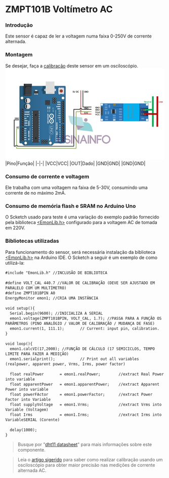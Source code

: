 # ZMPT101B Voltímetro AC
### Introdução
Este sensor é capaz de ler a voltagem numa faixa 0-250V de corrente alternada. 
### Montagem
Se desejar, faça a [calibração](https://blogmasterwalkershop.com.br/arduino/como-usar-com-arduino-sensor-de-tensao-ac-0-a-250v-voltimetro-zmpt101b) deste sensor em um osciloscópio.
![voltímetro](voltimetro.jpg)
|Pino|Função|
|-|-|
|VCC|VCC|
|OUT|Dado|
|GND|GND|
|GND|GND|
### Consumo de corrente e voltagem
Ele trabalha com uma voltagem na faixa de 5-30V, consumindo uma corrente de no máximo 2mA.
### Consumo de memória flash e SRAM no Arduino Uno
O Scketch usado para teste é uma variação do exemplo padrão fornecido pela biblioteca [<EmonLib.h>](https://github.com/openenergymonitor/EmonLib) configurado para a voltagem AC de tomada em 220V.
### Bibliotecas utilizadas
Para funcionamento do sensor, será necessária instalação da biblioteca [<EmonLib.h>](https://github.com/openenergymonitor/EmonLib) na Arduino IDE. O Scketch a seguir é um exemplo de como utilizá-la:
```
#include "EmonLib.h" //INCLUSÃO DE BIBLIOTECA

#define VOLT_CAL 440.7 //VALOR DE CALIBRAÇÃO (DEVE SER AJUSTADO EM PARALELO COM UM MULTÍMETRO)
#define ZMPT101BPIN A0
EnergyMonitor emon1; //CRIA UMA INSTÂNCIA

void setup(){  
  Serial.begin(9600); //INICIALIZA A SERIAL
  emon1.voltage(ZMPT101BPIN, VOLT_CAL, 1.7); //PASSA PARA A FUNÇÃO OS PARÂMETROS (PINO ANALÓGIO / VALOR DE CALIBRAÇÃO / MUDANÇA DE FASE)
  emon1.current(1, 111.1);       // Current: input pin, calibration.
}

void loop(){
  emon1.calcVI(17,2000); //FUNÇÃO DE CÁLCULO (17 SEMICICLOS, TEMPO LIMITE PARA FAZER A MEDIÇÃO)    
  emon1.serialprint();           // Print out all variables (realpower, apparent power, Vrms, Irms, power factor)
  
  float realPower       = emon1.realPower;        //extract Real Power into variable
  float apparentPower   = emon1.apparentPower;    //extract Apparent Power into variable
  float powerFActor     = emon1.powerFactor;      //extract Power Factor into Variable
  float supplyVoltage   = emon1.Vrms;             //extract Vrms into Variable (Voltagem)
  float Irms            = emon1.Irms;             //extract Irms into VariableSERIAL (Corente)
  
  delay(1000);
}
```
> Busque por "[dht11 datasheet](https://www.google.com/search?q=dht11+datasheet)" para mais informações sobre este componente.

> Leia o [artigo sigerido](https://blogmasterwalkershop.com.br/arduino/como-usar-com-arduino-sensor-de-tensao-ac-0-a-250v-voltimetro-zmpt101b) para saber como realizar calibração usando um osciloscópio para obter maior precisão nas medições de corrente alternada AC.
